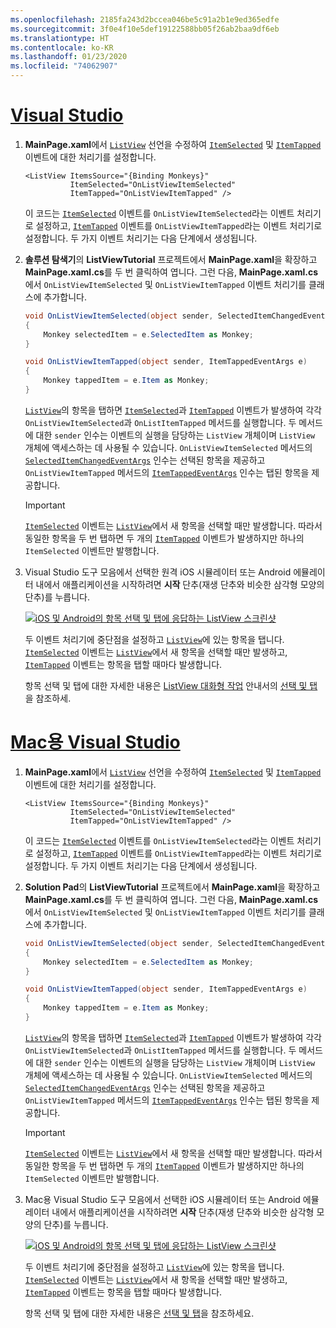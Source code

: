 ```yaml
---
ms.openlocfilehash: 2185fa243d2bccea046be5c91a2b1e9ed365edfe
ms.sourcegitcommit: 3f0e4f10e5def19122588bb05f26ab2baa9df6eb
ms.translationtype: HT
ms.contentlocale: ko-KR
ms.lasthandoff: 01/23/2020
ms.locfileid: "74062907"
---
```

# <a name="visual-studiotabvswin"></a>[Visual Studio](#tab/vswin)

1. **MainPage.xaml**에서 [`ListView`](xref:Xamarin.Forms.ListView) 선언을 수정하여 [`ItemSelected`](xref:Xamarin.Forms.ListView.ItemSelected) 및 [`ItemTapped`](xref:Xamarin.Forms.ListView.ItemTapped) 이벤트에 대한 처리기를 설정합니다.

    ```xaml
    <ListView ItemsSource="{Binding Monkeys}"
              ItemSelected="OnListViewItemSelected"
              ItemTapped="OnListViewItemTapped" />
    ```

    이 코드는 [`ItemSelected`](xref:Xamarin.Forms.ListView.ItemSelected) 이벤트를 `OnListViewItemSelected`라는 이벤트 처리기로 설정하고, [`ItemTapped`](xref:Xamarin.Forms.ListView.ItemTapped) 이벤트를 `OnListViewItemTapped`라는 이벤트 처리기로 설정합니다. 두 가지 이벤트 처리기는 다음 단계에서 생성됩니다.

1. **솔루션 탐색기**의 **ListViewTutorial** 프로젝트에서 **MainPage.xaml**을 확장하고 **MainPage.xaml.cs**를 두 번 클릭하여 엽니다. 그런 다음, **MainPage.xaml.cs**에서 `OnListViewItemSelected` 및 `OnListViewItemTapped` 이벤트 처리기를 클래스에 추가합니다.

    ```csharp
    void OnListViewItemSelected(object sender, SelectedItemChangedEventArgs e)
    {
        Monkey selectedItem = e.SelectedItem as Monkey;
    }

    void OnListViewItemTapped(object sender, ItemTappedEventArgs e)
    {
        Monkey tappedItem = e.Item as Monkey;
    }
    ```

    [`ListView`](xref:Xamarin.Forms.ListView)의 항목을 탭하면 [`ItemSelected`](xref:Xamarin.Forms.ListView.ItemSelected)과 [`ItemTapped`](xref:Xamarin.Forms.ListView.ItemTapped) 이벤트가 발생하여 각각 `OnListViewItemSelected`과 `OnListItemTapped` 메서드를 실행합니다. 두 메서드에 대한 `sender` 인수는 이벤트의 실행을 담당하는 `ListView` 개체이며 `ListView` 개체에 액세스하는 데 사용될 수 있습니다. `OnListViewItemSelected` 메서드의 [`SelectedItemChangedEventArgs`](xref:Xamarin.Forms.SelectedItemChangedEventArgs) 인수는 선택된 항목을 제공하고 `OnListViewItemTapped` 메서드의 [`ItemTappedEventArgs`](xref:Xamarin.Forms.ItemTappedEventArgs) 인수는 탭된 항목을 제공합니다.

    > [!IMPORTANT]
    > [`ItemSelected`](xref:Xamarin.Forms.ListView.ItemSelected) 이벤트는 [`ListView`](xref:Xamarin.Forms.ListView)에서 새 항목을 선택할 때만 발생합니다. 따라서 동일한 항목을 두 번 탭하면 두 개의 [`ItemTapped`](xref:Xamarin.Forms.ListView.ItemTapped) 이벤트가 발생하지만 하나의 `ItemSelected` 이벤트만 발행합니다.

1. Visual Studio 도구 모음에서 선택한 원격 iOS 시뮬레이터 또는 Android 에뮬레이터 내에서 애플리케이션을 시작하려면 **시작** 단추(재생 단추와 비슷한 삼각형 모양의 단추)를 누릅니다.

    [![iOS 및 Android의 항목 선택 및 탭에 응답하는 ListView 스크린샷](../images/item-selection.png "ListView 항목 선택")](../images/item-selection-large.png#lightbox "ListView 항목 선택")

    두 이벤트 처리기에 중단점을 설정하고 [`ListView`](xref:Xamarin.Forms.ListView)에 있는 항목을 탭니다. [`ItemSelected`](xref:Xamarin.Forms.ListView.ItemSelected) 이벤트는 [`ListView`](xref:Xamarin.Forms.ListView)에서 새 항목을 선택할 때만 발생하고, [`ItemTapped`](xref:Xamarin.Forms.ListView.ItemTapped) 이벤트는 항목을 탭할 때마다 발생합니다.

    항목 선택 및 탭에 대한 자세한 내용은 [ListView 대화형 작업](~/xamarin-forms/user-interface/listview/interactivity.md) 안내서의 [선택 및 탭](~/xamarin-forms/user-interface/listview/interactivity.md#selection-and-taps)을 참조하세.

# <a name="visual-studio-for-mactabvsmac"></a>[Mac용 Visual Studio](#tab/vsmac)

1. **MainPage.xaml**에서 [`ListView`](xref:Xamarin.Forms.ListView) 선언을 수정하여 [`ItemSelected`](xref:Xamarin.Forms.ListView.ItemSelected) 및 [`ItemTapped`](xref:Xamarin.Forms.ListView.ItemTapped) 이벤트에 대한 처리기를 설정합니다.

    ```xaml
    <ListView ItemsSource="{Binding Monkeys}"
              ItemSelected="OnListViewItemSelected"
              ItemTapped="OnListViewItemTapped" />
    ```

    이 코드는 [`ItemSelected`](xref:Xamarin.Forms.ListView.ItemSelected) 이벤트를 `OnListViewItemSelected`라는 이벤트 처리기로 설정하고, [`ItemTapped`](xref:Xamarin.Forms.ListView.ItemTapped) 이벤트를 `OnListViewItemTapped`라는 이벤트 처리기로 설정합니다. 두 가지 이벤트 처리기는 다음 단계에서 생성됩니다.

1. **Solution Pad**의 **ListViewTutorial** 프로젝트에서 **MainPage.xaml**을 확장하고 **MainPage.xaml.cs**를 두 번 클릭하여 엽니다. 그런 다음, **MainPage.xaml.cs**에서 `OnListViewItemSelected` 및 `OnListViewItemTapped` 이벤트 처리기를 클래스에 추가합니다.

    ```csharp
    void OnListViewItemSelected(object sender, SelectedItemChangedEventArgs e)
    {
        Monkey selectedItem = e.SelectedItem as Monkey;
    }

    void OnListViewItemTapped(object sender, ItemTappedEventArgs e)
    {
        Monkey tappedItem = e.Item as Monkey;
    }
    ```

    [`ListView`](xref:Xamarin.Forms.ListView)의 항목을 탭하면 [`ItemSelected`](xref:Xamarin.Forms.ListView.ItemSelected)과 [`ItemTapped`](xref:Xamarin.Forms.ListView.ItemTapped) 이벤트가 발생하여 각각 `OnListViewItemSelected`과 `OnListItemTapped` 메서드를 실행합니다. 두 메서드에 대한 `sender` 인수는 이벤트의 실행을 담당하는 `ListView` 개체이며 `ListView` 개체에 액세스하는 데 사용될 수 있습니다. `OnListViewItemSelected` 메서드의 [`SelectedItemChangedEventArgs`](xref:Xamarin.Forms.SelectedItemChangedEventArgs) 인수는 선택된 항목을 제공하고 `OnListViewItemTapped` 메서드의 [`ItemTappedEventArgs`](xref:Xamarin.Forms.ItemTappedEventArgs) 인수는 탭된 항목을 제공합니다.

    > [!IMPORTANT]
    > [`ItemSelected`](xref:Xamarin.Forms.ListView.ItemSelected) 이벤트는 [`ListView`](xref:Xamarin.Forms.ListView)에서 새 항목을 선택할 때만 발생합니다. 따라서 동일한 항목을 두 번 탭하면 두 개의 [`ItemTapped`](xref:Xamarin.Forms.ListView.ItemTapped) 이벤트가 발생하지만 하나의 `ItemSelected` 이벤트만 발행합니다.

1. Mac용 Visual Studio 도구 모음에서 선택한 iOS 시뮬레이터 또는 Android 에뮬레이터 내에서 애플리케이션을 시작하려면 **시작** 단추(재생 단추와 비슷한 삼각형 모양의 단추)를 누릅니다.

    [![iOS 및 Android의 항목 선택 및 탭에 응답하는 ListView 스크린샷](../images/item-selection.png "ListView 항목 선택")](../images/item-selection-large.png#lightbox "ListView 항목 선택")

    두 이벤트 처리기에 중단점을 설정하고 [`ListView`](xref:Xamarin.Forms.ListView)에 있는 항목을 탭니다. [`ItemSelected`](xref:Xamarin.Forms.ListView.ItemSelected) 이벤트는 [`ListView`](xref:Xamarin.Forms.ListView)에서 새 항목을 선택할 때만 발생하고, [`ItemTapped`](xref:Xamarin.Forms.ListView.ItemTapped) 이벤트는 항목을 탭할 때마다 발생합니다.

    항목 선택 및 탭에 대한 자세한 내용은 [선택 및 탭](~/xamarin-forms/user-interface/listview/interactivity.md#selection-and-taps)을 참조하세요.
